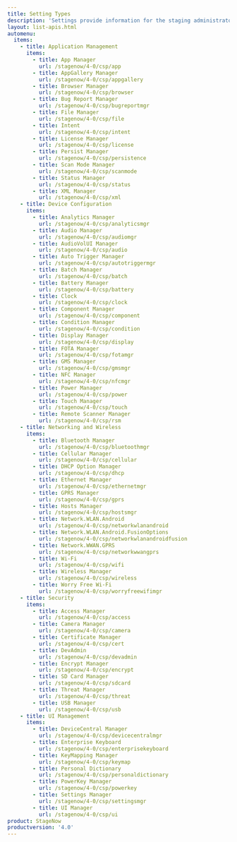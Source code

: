 ```yaml
---
title: Setting Types
description: 'Settings provide information for the staging administrator about how to configure and manage settings for use when creating profiles. Each Setting Type lists the parameters and functions available for configuring that particular group of settings.'
layout: list-apis.html
automenu:
  items:
    - title: Application Management
      items:
        - title: App Manager
          url: /stagenow/4-0/csp/app
        - title: AppGallery Manager
          url: /stagenow/4-0/csp/appgallery
        - title: Browser Manager
          url: /stagenow/4-0/csp/browser
        - title: Bug Report Manager
          url: /stagenow/4-0/csp/bugreportmgr
        - title: File Manager
          url: /stagenow/4-0/csp/file
        - title: Intent
          url: /stagenow/4-0/csp/intent
        - title: License Manager
          url: /stagenow/4-0/csp/license
        - title: Persist Manager
          url: /stagenow/4-0/csp/persistence
        - title: Scan Mode Manager
          url: /stagenow/4-0/csp/scanmode
        - title: Status Manager
          url: /stagenow/4-0/csp/status
        - title: XML Manager
          url: /stagenow/4-0/csp/xml
    - title: Device Configuration
      items:
        - title: Analytics Manager
          url: /stagenow/4-0/csp/analyticsmgr
        - title: Audio Manager
          url: /stagenow/4-0/csp/audiomgr
        - title: AudioVolUI Manager
          url: /stagenow/4-0/csp/audio
        - title: Auto Trigger Manager
          url: /stagenow/4-0/csp/autotriggermgr
        - title: Batch Manager
          url: /stagenow/4-0/csp/batch
        - title: Battery Manager
          url: /stagenow/4-0/csp/battery
        - title: Clock
          url: /stagenow/4-0/csp/clock
        - title: Component Manager
          url: /stagenow/4-0/csp/component
        - title: Condition Manager
          url: /stagenow/4-0/csp/condition
        - title: Display Manager
          url: /stagenow/4-0/csp/display
        - title: FOTA Manager
          url: /stagenow/4-0/csp/fotamgr
        - title: GMS Manager
          url: /stagenow/4-0/csp/gmsmgr
        - title: NFC Manager
          url: /stagenow/4-0/csp/nfcmgr
        - title: Power Manager
          url: /stagenow/4-0/csp/power
        - title: Touch Manager
          url: /stagenow/4-0/csp/touch
        - title: Remote Scanner Manager
          url: /stagenow/4-0/csp/rsm
    - title: Networking and Wireless
      items:
        - title: Bluetooth Manager
          url: /stagenow/4-0/csp/bluetoothmgr
        - title: Cellular Manager
          url: /stagenow/4-0/csp/cellular
        - title: DHCP Option Manager
          url: /stagenow/4-0/csp/dhcp
        - title: Ethernet Manager
          url: /stagenow/4-0/csp/ethernetmgr
        - title: GPRS Manager
          url: /stagenow/4-0/csp/gprs
        - title: Hosts Manager
          url: /stagenow/4-0/csp/hostsmgr
        - title: Network.WLAN.Android
          url: /stagenow/4-0/csp/networkwlanandroid
        - title: Network.WLAN.Android.FusionOptions
          url: /stagenow/4-0/csp/networkwlanandroidfusion
        - title: Network.WWAN.GPRS
          url: /stagenow/4-0/csp/networkwwangprs
        - title: Wi-Fi
          url: /stagenow/4-0/csp/wifi
        - title: Wireless Manager
          url: /stagenow/4-0/csp/wireless
        - title: Worry Free Wi-Fi
          url: /stagenow/4-0/csp/worryfreewifimgr
    - title: Security
      items:
        - title: Access Manager
          url: /stagenow/4-0/csp/access
        - title: Camera Manager
          url: /stagenow/4-0/csp/camera
        - title: Certificate Manager
          url: /stagenow/4-0/csp/cert
        - title: DevAdmin
          url: /stagenow/4-0/csp/devadmin
        - title: Encrypt Manager
          url: /stagenow/4-0/csp/encrypt
        - title: SD Card Manager
          url: /stagenow/4-0/csp/sdcard
        - title: Threat Manager
          url: /stagenow/4-0/csp/threat
        - title: USB Manager
          url: /stagenow/4-0/csp/usb
    - title: UI Management
      items:
        - title: DeviceCentral Manager
          url: /stagenow/4-0/csp/devicecentralmgr
        - title: Enterprise Keyboard
          url: /stagenow/4-0/csp/enterprisekeyboard
        - title: KeyMapping Manager
          url: /stagenow/4-0/csp/keymap
        - title: Personal Dictionary
          url: /stagenow/4-0/csp/personaldictionary
        - title: PowerKey Manager
          url: /stagenow/4-0/csp/powerkey
        - title: Settings Manager
          url: /stagenow/4-0/csp/settingsmgr
        - title: UI Manager
          url: /stagenow/4-0/csp/ui
product: StageNow
productversion: '4.0'
---
```


